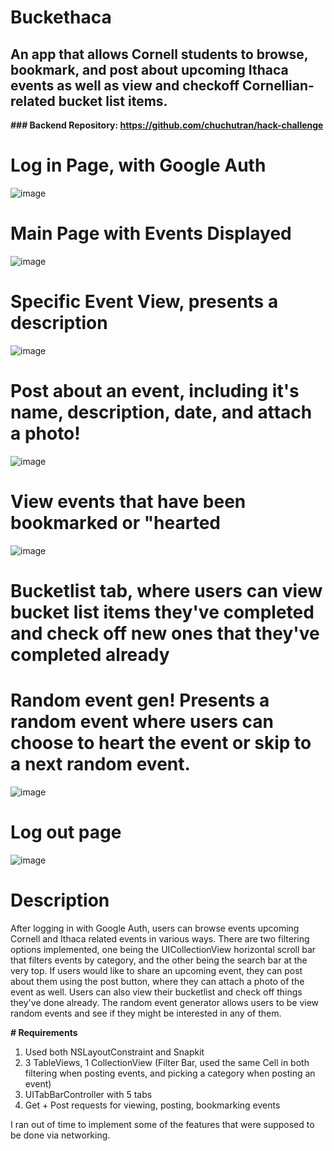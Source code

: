 # Buckethaca
## An app that allows Cornell students to browse, bookmark, and post about upcoming Ithaca events as well as view and checkoff Cornellian-related bucket list items.

**### Backend Repository: https://github.com/chuchutran/hack-challenge**

# Log in Page, with Google Auth
![image](https://user-images.githubusercontent.com/100049615/167276207-f0e3fb9f-b630-4d3a-897b-e2dd34534033.png)

# Main Page with Events Displayed
![image](https://user-images.githubusercontent.com/100049615/167276171-b34b8d80-edc6-4f5c-9c89-09a818c34d63.png)

# Specific Event View, presents a description
![image](https://user-images.githubusercontent.com/100049615/167276198-5bc66666-4b63-407f-bbdd-8a5da101d1ae.png)

# Post about an event, including it's name, description, date, and attach a photo!
![image](https://user-images.githubusercontent.com/100049615/167276259-e5a77c63-e9c1-45b2-b79d-ad31be5e3a24.png)

# View events that have been bookmarked or "hearted
![image](https://user-images.githubusercontent.com/100049615/167276216-b72d9e8c-0264-414e-ae39-798b11ee7a56.png)

# Bucketlist tab, where users can view bucket list items they've completed and check off new ones that they've completed already

# Random event gen! Presents a random event where users can choose to heart the event or skip to a next random event.
![image](https://user-images.githubusercontent.com/100049615/167276308-075dd001-95be-4faf-84b3-5133774e2381.png)

# Log out page
![image](https://user-images.githubusercontent.com/100049615/167276348-57a10a54-ddd9-4c3a-974b-dc3dbd78568e.png)
# Description

After logging in with Google Auth, users can browse events upcoming Cornell and Ithaca related events in various ways. There are two filtering options implemented, one being the UICollectionView horizontal scroll bar that filters events by category, and the other being the search bar at the very top. If users would like to share an upcoming event, they can post about them using the post button, where they can attach a photo of the event as well. Users can also view their bucketlist and check off things they've done already. The random event generator allows users to be view random events and see if they might be interested in any of them. 

**# Requirements**
1. Used both NSLayoutConstraint and Snapkit
2. 3 TableViews, 1 CollectionView (Filter Bar, used the same Cell in both filtering when posting events, and picking a category when posting an event)
3. UITabBarController with 5 tabs
4. Get + Post requests for viewing, posting, bookmarking events

I ran out of time to implement some of the features that were supposed to be done via networking. 
